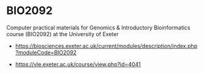 # BIO2092
Computer practical materials for Genomics &amp; Introductory Bioinformatics course (BIO2092) at the University of Exeter

* https://biosciences.exeter.ac.uk/current/modules/description/index.php?moduleCode=BIO2092

* https://vle.exeter.ac.uk/course/view.php?id=4041

